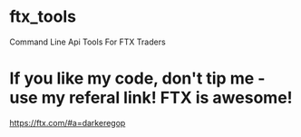 # ftx_tools
Command Line Api Tools For FTX Traders

# If you like my code, don't tip me - use my referal link! FTX is awesome! 
https://ftx.com/#a=darkeregop
